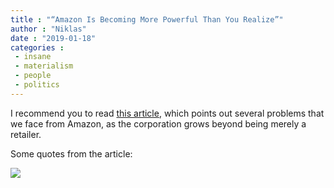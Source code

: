 ```yaml
---
title : "“Amazon Is Becoming More Powerful Than You Realize”"
author : "Niklas"
date : "2019-01-18"
categories : 
 - insane
 - materialism
 - people
 - politics
---
```


I recommend you to read [this article](https://medium.com/s/2069/amazon-is-becoming-more-powerful-than-you-realize-2093d6860886), which points out several problems that we face from Amazon, as the corporation grows beyond being merely a retailer.

Some quotes from the article:

![](https://niklasblog.com/wp-content/Screenshot-2019-01-18-at-16.14.59.png)
